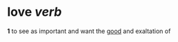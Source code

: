 # love *verb*
**1** to see as important and want the [good]([url](https://github.com/scottstilson/good/)) and exaltation of
